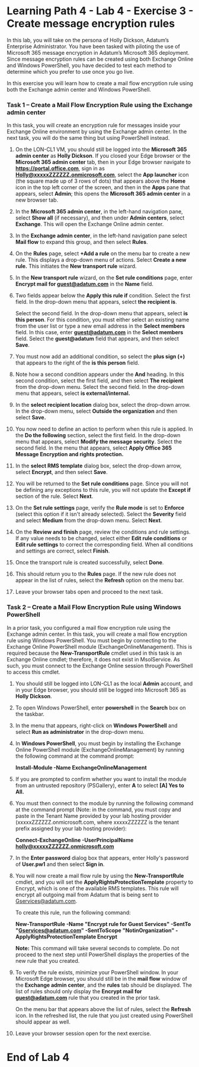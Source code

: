 # Learning Path 4 - Lab 4 - Exercise 3 - Create message encryption rules


In this lab, you will take on the persona of Holly Dickson, Adatum’s Enterprise Administrator. You have been tasked with piloting the use of Microsoft 365 message encryption in Adatum’s Microsoft 365 deployment. Since message encryption rules can be created using both Exchange Online and Windows PowerShell, you have decided to test each method to determine which you prefer to use once you go live.

In this exercise you will learn how to create a mail flow encryption rule using both the Exchange admin center and Windows PowerShell.

### Task 1 – Create a Mail Flow Encryption Rule using the Exchange admin center

In this task, you will create an encryption rule for messages inside your Exchange Online environment by using the Exchange admin center. In the next task, you will do the same thing but using PowerShell instead. 

1. On the LON-CL1 VM, you should still be logged into the **Microsoft 365 admin center** as **Holly Dickson**. If you closed your Edge browser or the **Microsoft 365 admin center** tab, then in your Edge browser navigate to **https://portal.office.com**, sign in as **Holly@xxxxxZZZZZZ.onmicrosoft.com**, select the **App launcher** icon (the square made up of 3 rows of dots) that appears above the **Home** icon in the top left corner of the screen, and then in the **Apps** pane that appears, select **Admin**; this opens the **Microsoft 365 admin center** in a new browser tab. 

2. In the **Microsoft 365 admin center**, in the left-hand navigation pane, select **Show all** (if necessary), and then under **Admin centers**, select **Exchange**. This will open the Exchange Online admin center.

3. In the **Exchange admin center**, in the left-hand navigation pane select **Mail flow** to expand this group, and then select **Rules**.

4. On the **Rules** page, select **+Add a rule** on the menu bar to create a new rule. This displays a drop-down menu of actions. Select **Create a new rule.** This initiates the **New transport rule** wizard.

5. In the **New transport rule** wizard, on the **Set rule conditions** page, enter **Encrypt mail for guest@adatum.com** in the **Name** field.

6. Two fields appear below the **Apply this rule if** condition. Select the first field. In the drop-down menu that appears, select **the recipient is**. <br/>

	Select the second field. In the drop-down menu that appears, select **is this person**. For this condition, you must either select an existing name from the user list or type a new email address in the **Select members** field. In this case, enter **guest@adatum.com** in the **Select members** field. Select the **guest@adatum** field that appears, and then select **Save**.

7. You must now add an additional condition, so select the **plus sign (+)** that appears to the right of the **is this person** field.

8. Note how a second condition appears under the **And** heading. In this second condition, select the first field, and then select **The recipient** from the drop-down menu. Select the second field. In the drop-down menu that appears, select **is external/internal.**

9. In the **select recipient location** dialog box, select the drop-down arrow. In the drop-down menu, select **Outside the organization** and then select **Save.** 

10. You now need to define an action to perform when this rule is applied. In the **Do the following** section, select the first field. In the drop-down menu that appears, select **Modify the message security**. Select the second field. In the menu that appears, select **Apply Office 365 Message Encryption and rights protection.**

11. In the **select RMS template** dialog box, select the drop-down arrow, select **Encrypt**, and then select **Save**.

12. You will be returned to the **Set rule conditions** page. Since you will not be defining any exceptions to this rule, you will not update the **Except if** section of the rule. Select **Next**.

13. On the **Set rule settings** page, verify the **Rule mode** is set to **Enforce** (select this option if it isn't already selected). Select the **Severity** field and select **Medium** from the drop-down menu. Select **Next**.

14. On the **Review and finish** page, review the conditions and rule settings. If any value needs to be changed, select either **Edit rule conditions** or **Edit rule settings** to correct the corresponding field. When all conditions and settings are correct, select **Finish**.

15. Once the transport rule is created successfully, select **Done**.

16. This should return you to the **Rules** page. If the new rule does not appear in the list of rules, select the **Refresh** option on the menu bar. 

17. Leave your browser tabs open and proceed to the next task. 
 

### Task 2 – Create a Mail Flow Encryption Rule using Windows PowerShell

In a prior task, you configured a mail flow encryption rule using the Exchange admin center. In this task, you will create a mail flow encryption rule using Windows PowerShell. You must begin by connecting to the Exchange Online PowerShell module (ExchangeOnlineManagement). This is required because the **New-TransportRule** cmdlet used in this task is an Exchange Online cmdlet; therefore, it does not exist in MsolService. As such, you must connect to the Exchange Online session through PowerShell to access this cmdlet.

1. You should still be logged into LON-CL1 as the local **Admin** account, and in your Edge browser, you should still be logged into Microsoft 365 as **Holly Dickson**. 

2. To open Windows PowerShell, enter **powershell** in the **Search** box on the taskbar. 

3. In the menu that appears, right-click on **Windows PowerShell** and select **Run as administrator** in the drop-down menu. 

4. In **Windows PowerShell**, you must begin by installing the Exchange Online PowerShell module (ExchangeOnlineManagement) by running the following command at the command prompt:<br/>

	‎**Install-Module -Name ExchangeOnlineManagement** 
	
5. If you are prompted to confirm whether you want to install the module from an untrusted repository (PSGallery), enter **A** to select **[A] Yes to All.** 

6. You must then connect to the module by running the following command at the command prompt (Note: in the command, you must copy and paste in the Tenant Name provided by your lab hosting provider (xxxxxZZZZZZ.onmicrosoft.com, where xxxxxZZZZZZ is the tenant prefix assigned by your lab hosting provider):

	‎**Connect-ExchangeOnline -UserPrincipalName holly@xxxxxZZZZZZ.onmicrosoft.com**
	
7. In the **Enter password** dialog box that appears, enter Holly's password of **User.pw1** and then select **Sign in**.

8. You will now create a mail flow rule by using the **New-TransportRule** cmdlet, and you will set the **ApplyRightsProtectionTemplate** property to Encrypt, which is one of the available RMS templates. This rule will encrypt all outgoing mail from Adatum that is being sent to Gservices@adatum.com.  <br/>

	To create this rule, run the following command:<br/>

	**New-TransportRule -Name "Encrypt rule for Guest Services" -SentTo "Gservices@adatum.com" -SentToScope "NotinOrganization" -ApplyRightsProtectionTemplate Encrypt**  <br/>
	
	**Note:** This command will take several seconds to complete. Do not proceed to the next step until PowerShell displays the properties of the new rule that you created.

9. To verify the rule exists, minimize your PowerShell window. In your Microsoft Edge browser, you should still be in the **mail flow** window of the **Exchange admin center**, and the **rules** tab should be displayed. The list of rules should only display the **Encrypt mail for guest@adatum.com** rule that you created in the prior task.<br/>

	‎On the menu bar that appears above the list of rules, select the **Refresh** icon. In the refreshed list, the rule that you just created using PowerShell should appear as well.
	
10. Leave your browser session open for the next exercise.


# End of Lab 4
